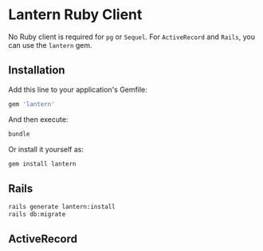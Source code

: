 # Lantern Ruby Client

No Ruby client is required for `pg` or `Sequel`. For `ActiveRecord` and `Rails`, you can use the `lantern` gem.

## Installation

Add this line to your application's Gemfile:

```ruby
gem 'lantern'
```

And then execute:

```bash
bundle
```

Or install it yourself as:

```bash
gem install lantern
```

## Rails

```bash
rails generate lantern:install
rails db:migrate
```

## ActiveRecord